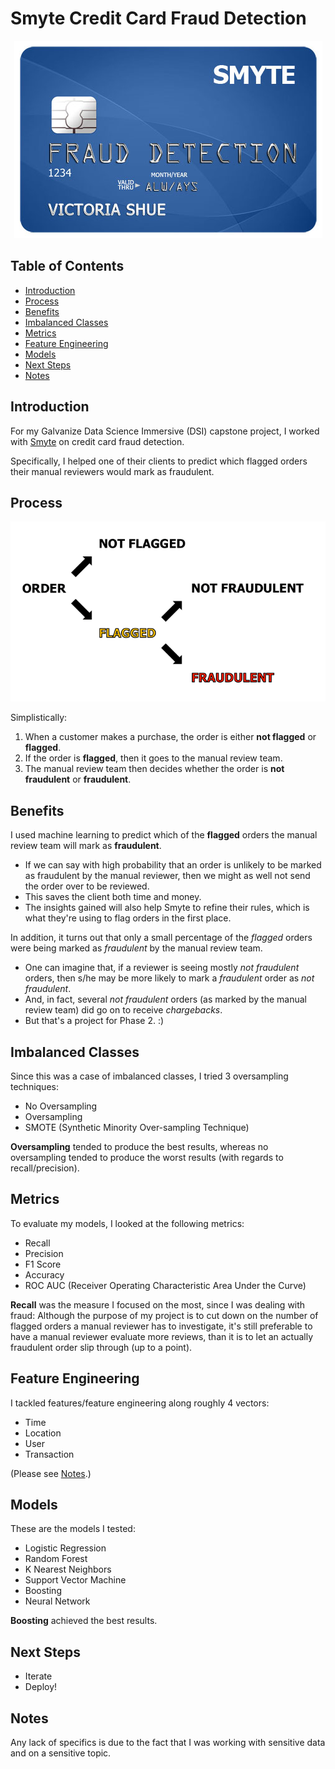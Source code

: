 # Smyte Credit Card Fraud Detection

<div style='text-align:center'><img src='CreditCard.jpg' /></div>

## Table of Contents

- [Introduction](#introduction)
- [Process](#process)
- [Benefits](#benefits)
- [Imbalanced Classes](#imbalanced-classes)
- [Metrics](#metrics)
- [Feature Engineering](#feature-engineering)
- [Models](#models)
- [Next Steps](#next-steps)
- [Notes](#notes)

## <a name='introduction'></a> Introduction

For my Galvanize Data Science Immersive (DSI) capstone project, I worked with [Smyte](https://www.smyte.com) on credit card fraud detection.

Specifically, I helped one of their clients to predict which flagged orders their manual reviewers would mark as fraudulent.

## <a name='process'></a> Process

<div style='text-align:center'><img src='Process.gif' /></div>

Simplistically:
 1. When a customer makes a purchase, the order is either __not flagged__ or __flagged__.
 2. If the order is __flagged__, then it goes to the manual review team.
 3. The manual review team then decides whether the order is __not fraudulent__ or __fraudulent__.

## <a name='benefits'></a> Benefits

I used machine learning to predict which of the __flagged__ orders the manual review team will mark as __fraudulent__.
- If we can say with high probability that an order is unlikely to be marked as fraudulent by the manual reviewer, then we might as well not send the order over to be reviewed.
- This saves the client both time and money.
- The insights gained will also help Smyte to refine their rules, which is what they're using to flag orders in the first place.

In addition, it turns out that only a small percentage of the _flagged_ orders were being marked as _fraudulent_ by the manual review team.
- One can imagine that, if a reviewer is seeing mostly _not fraudulent_ orders, then s/he may be more likely to mark a _fraudulent_ order as _not fraudulent_.
- And, in fact, several _not fraudulent_ orders (as marked by the manual review team) did go on to receive _chargebacks_.
- But that's a project for Phase 2. :)

## <a name='imbalanced-classes'></a> Imbalanced Classes

Since this was a case of imbalanced classes, I tried 3 oversampling techniques:
- No Oversampling
- Oversampling
- SMOTE (Synthetic Minority Over-sampling Technique)

__Oversampling__ tended to produce the best results, whereas no oversampling tended to produce the worst results (with regards to recall/precision).

## <a name='metrics'></a> Metrics

To evaluate my models, I looked at the following metrics:
- Recall
- Precision
- F1 Score
- Accuracy
- ROC AUC (Receiver Operating Characteristic Area Under the Curve)

__Recall__ was the measure I focused on the most, since I was dealing with fraud: Although the purpose of my project is to cut down on the number of flagged orders a manual reviewer has to investigate, it's still preferable to have a manual reviewer evaluate more reviews, than it is to let an actually fraudulent order slip through (up to a point).

## <a name='feature-engineering'></a> Feature Engineering

I tackled features/feature engineering along roughly 4 vectors:
- Time
- Location
- User
- Transaction

(Please see [Notes](#notes).)

## <a name='models'></a> Models

These are the models I tested:
- Logistic Regression
- Random Forest
- K Nearest Neighbors
- Support Vector Machine
- Boosting
- Neural Network

__Boosting__ achieved the best results.

## <a name='next-steps'></a> Next Steps

- Iterate
- Deploy!

## <a name='notes'></a> Notes

Any lack of specifics is due to the fact that I was working with sensitive data and on a sensitive topic.
